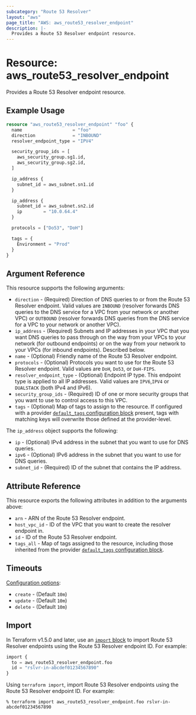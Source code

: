 ```yaml
---
subcategory: "Route 53 Resolver"
layout: "aws"
page_title: "AWS: aws_route53_resolver_endpoint"
description: |-
  Provides a Route 53 Resolver endpoint resource.
---
```


# Resource: aws_route53_resolver_endpoint

Provides a Route 53 Resolver endpoint resource.

## Example Usage

```terraform
resource "aws_route53_resolver_endpoint" "foo" {
  name                   = "foo"
  direction              = "INBOUND"
  resolver_endpoint_type = "IPV4"

  security_group_ids = [
    aws_security_group.sg1.id,
    aws_security_group.sg2.id,
  ]

  ip_address {
    subnet_id = aws_subnet.sn1.id
  }

  ip_address {
    subnet_id = aws_subnet.sn2.id
    ip        = "10.0.64.4"
  }

  protocols = ["Do53", "DoH"]

  tags = {
    Environment = "Prod"
  }
}
```

## Argument Reference

This resource supports the following arguments:

* `direction` - (Required) Direction of DNS queries to or from the Route 53 Resolver endpoint.
Valid values are `INBOUND` (resolver forwards DNS queries to the DNS service for a VPC from your network or another VPC)
or `OUTBOUND` (resolver forwards DNS queries from the DNS service for a VPC to your network or another VPC).
* `ip_address` - (Required) Subnets and IP addresses in your VPC that you want DNS queries to pass through on the way from your VPCs
to your network (for outbound endpoints) or on the way from your network to your VPCs (for inbound endpoints). Described below.
* `name` - (Optional) Friendly name of the Route 53 Resolver endpoint.
* `protocols` - (Optional) Protocols you want to use for the Route 53 Resolver endpoint.
Valid values are `DoH`, `Do53`, or `DoH-FIPS`.
* `resolver_endpoint_type` - (Optional) Endpoint IP type. This endpoint type is applied to all IP addresses.
Valid values are `IPV6`,`IPV4` or `DUALSTACK` (both IPv4 and IPv6).
* `security_group_ids` - (Required) ID of one or more security groups that you want to use to control access to this VPC.
* `tags` - (Optional) Map of tags to assign to the resource. If configured with a provider [`default_tags` configuration block](https://registry.terraform.io/providers/hashicorp/aws/latest/docs#default_tags-configuration-block) present, tags with matching keys will overwrite those defined at the provider-level.

The `ip_address` object supports the following:

* `ip` - (Optional) IPv4 address in the subnet that you want to use for DNS queries.
* `ipv6` - (Optional) IPv6 address in the subnet that you want to use for DNS queries.
* `subnet_id` - (Required) ID of the subnet that contains the IP address.

## Attribute Reference

This resource exports the following attributes in addition to the arguments above:

* `arn` - ARN of the Route 53 Resolver endpoint.
* `host_vpc_id` - ID of the VPC that you want to create the resolver endpoint in.
* `id` - ID of the Route 53 Resolver endpoint.
* `tags_all` - Map of tags assigned to the resource, including those inherited from the provider [`default_tags` configuration block](https://registry.terraform.io/providers/hashicorp/aws/latest/docs#default_tags-configuration-block).

## Timeouts

[Configuration options](https://developer.hashicorp.com/terraform/language/resources/syntax#operation-timeouts):

- `create` - (Default `10m`)
- `update` - (Default `10m`)
- `delete` - (Default `10m`)

## Import

In Terraform v1.5.0 and later, use an [`import` block](https://developer.hashicorp.com/terraform/language/import) to import  Route 53 Resolver endpoints using the Route 53 Resolver endpoint ID. For example:

```terraform
import {
  to = aws_route53_resolver_endpoint.foo
  id = "rslvr-in-abcdef01234567890"
}
```

Using `terraform import`, import  Route 53 Resolver endpoints using the Route 53 Resolver endpoint ID. For example:

```console
% terraform import aws_route53_resolver_endpoint.foo rslvr-in-abcdef01234567890
```
